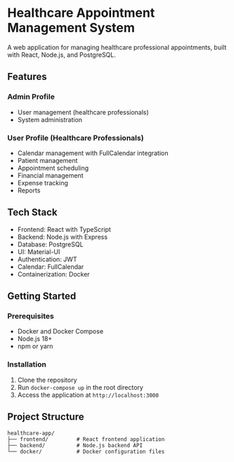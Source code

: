 # Healthcare Appointment Management System

A web application for managing healthcare professional appointments, built with React, Node.js, and PostgreSQL.

## Features

### Admin Profile
- User management (healthcare professionals)
- System administration

### User Profile (Healthcare Professionals)
- Calendar management with FullCalendar integration
- Patient management
- Appointment scheduling
- Financial management
- Expense tracking
- Reports

## Tech Stack

- Frontend: React with TypeScript
- Backend: Node.js with Express
- Database: PostgreSQL
- UI: Material-UI
- Authentication: JWT
- Calendar: FullCalendar
- Containerization: Docker

## Getting Started

### Prerequisites

- Docker and Docker Compose
- Node.js 18+
- npm or yarn

### Installation

1. Clone the repository
2. Run `docker-compose up` in the root directory
3. Access the application at `http://localhost:3000`

## Project Structure

```
healthcare-app/
├── frontend/         # React frontend application
├── backend/          # Node.js backend API
└── docker/           # Docker configuration files
```
